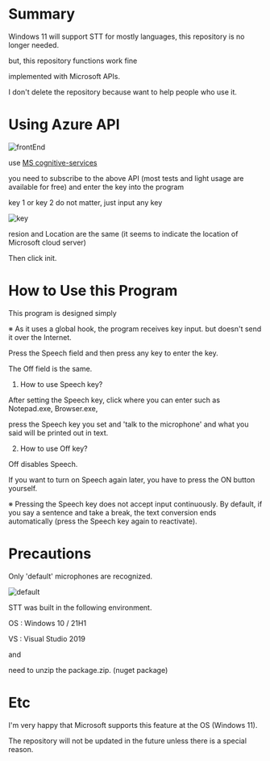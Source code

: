 # Summary

Windows 11 will support STT for mostly languages, this repository is no longer needed.

but, this repository functions work fine

implemented with Microsoft APIs.

I don't delete the repository because want to help people who use it.



# Using Azure API

![frontEnd](https://i.imgur.com/45IK3sr.png)


use [MS cognitive-services](https://azure.microsoft.com/ko-kr/services/cognitive-services/) 

you need to subscribe to the above API (most tests and light usage are available for free) and enter the key into the program

key 1 or key 2 do not matter, just input any key

![key](https://i.imgur.com/662y1v8.png)

resion and Location are the same (it seems to indicate the location of Microsoft cloud server)

Then click init.


# How to Use this Program

This program is designed simply

※ As it uses a global hook, the program receives key input. but doesn't send it over the Internet.

Press the Speech field and then press any key to enter the key.

The Off field is the same.

1) How to use Speech key?

After setting the Speech key, click where you can enter such as Notepad.exe, Browser.exe, 

press the Speech key you set and 'talk to the microphone' and what you said will be printed out in text.

2) How to use Off key?

Off disables Speech.

If you want to turn on Speech again later, you have to press the ON button yourself.



※ Pressing the Speech key does not accept input continuously. By default, if you say a sentence and take a break, the text conversion ends automatically (press the Speech key again to reactivate).


# Precautions

Only 'default' microphones are recognized.

![default](https://i.imgur.com/SQHsHWg.png)


STT was built in the following environment.

OS : Windows 10 / 21H1

VS : Visual Studio 2019

and

need to unzip the package.zip. (nuget package)


# Etc

I'm very happy that Microsoft supports this feature at the OS (Windows 11).

The repository will not be updated in the future unless there is a special reason.

